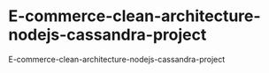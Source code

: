# E-commerce-clean-architecture-nodejs-cassandra-project
E-commerce-clean-architecture-nodejs-cassandra-project
